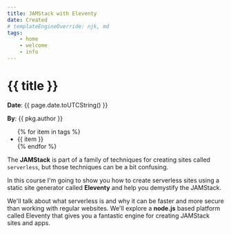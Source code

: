 ```yaml
---
title: JAMStack with Eleventy
date: Created
# templateEngineOverride: njk, md
tags:
    - home
    - welcome
    - info
---
```


# {{ title }}
**Date**: {{ page.date.toUTCString() }}

**By**: {{ pkg.author  }}

<ul>
 {% for item in tags %}
 <li> {{ item }} </li>
 {% endfor %}
</ul>

The **JAMStack** is part of a family of techniques for creating sites called `serverless`, but those techniques can be a bit confusing.

In this course I'm going to show you how to create serverless sites using a static site generator called **Eleventy** and help you demystify the JAMStack.

We'll talk about what serverless is and why it can be faster and more secure than working with regular websites. We'll explore a **node.js** based platform called Eleventy that gives you a fantastic engine for creating JAMStack sites and apps.